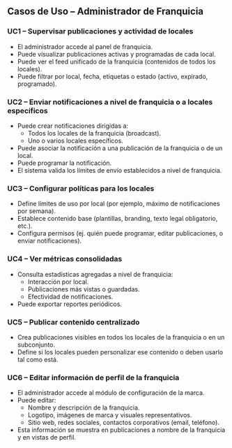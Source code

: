 ## Casos de Uso – Administrador de Franquicia

### UC1 – Supervisar publicaciones y actividad de locales
- El administrador accede al panel de franquicia.
- Puede visualizar publicaciones activas y programadas de cada local.
- Puede ver el feed unificado de la franquicia (contenidos de todos los locales).
- Puede filtrar por local, fecha, etiquetas o estado (activo, expirado, programado).

### UC2 – Enviar notificaciones a nivel de franquicia o a locales específicos
- Puede crear notificaciones dirigidas a:
  - Todos los locales de la franquicia (broadcast).
  - Uno o varios locales específicos.
- Puede asociar la notificación a una publicación de la franquicia o de un local.
- Puede programar la notificación.
- El sistema valida los límites de envío establecidos a nivel de franquicia.

### UC3 – Configurar políticas para los locales
- Define límites de uso por local (por ejemplo, máximo de notificaciones por semana).
- Establece contenido base (plantillas, branding, texto legal obligatorio, etc.).
- Configura permisos (ej. quién puede programar, editar publicaciones, o enviar notificaciones).

### UC4 – Ver métricas consolidadas
- Consulta estadísticas agregadas a nivel de franquicia:
  - Interacción por local.
  - Publicaciones más vistas o guardadas.
  - Efectividad de notificaciones.
- Puede exportar reportes periódicos.

### UC5 – Publicar contenido centralizado
- Crea publicaciones visibles en todos los locales de la franquicia o en un subconjunto.
- Define si los locales pueden personalizar ese contenido o deben usarlo tal como está.

### UC6 – Editar información de perfil de la franquicia
- El administrador accede al módulo de configuración de la marca.
- Puede editar:
  - Nombre y descripción de la franquicia.
  - Logotipo, imágenes de marca y visuales representativos.
  - Sitio web, redes sociales, contactos corporativos (email, teléfono).
- Esta información se muestra en publicaciones a nombre de la franquicia y en vistas de perfil.
